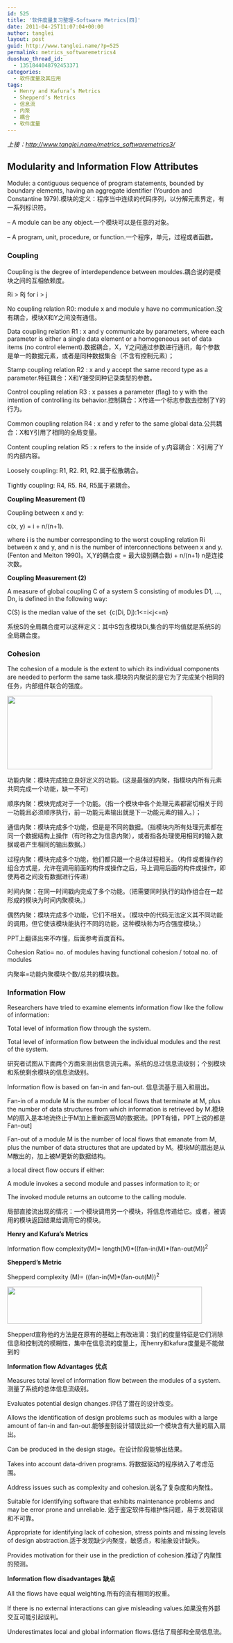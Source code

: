 ```yaml
---
id: 525
title: '软件度量复习整理-Software Metrics[四]'
date: 2011-04-25T11:07:04+00:00
author: tanglei
layout: post
guid: http://www.tanglei.name/?p=525
permalink: metrics_softwaremetrics4
duoshuo_thread_id:
  - 1351844048792453371
categories:
  - 软件度量及其应用
tags:
  - Henry and Kafura’s Metrics
  - Shepperd’s Metrics
  - 信息流
  - 内聚
  - 耦合
  - 软件度量
---
```

<address>
  上接：<a href="http://www.tanglei.name/metrics_softwaremetrics3/">http://www.tanglei.name/metrics_softwaremetrics3/</a>
</address>

## Modularity and Information Flow Attributes

Module: a contiguous sequence of program statements, bounded by boundary elements, having an aggregate identifier (Yourdon and Constantine 1979).模块的定义：程序当中连续的代码序列，以分解元素界定，有一系列标识符。

– A module can be any object.一个模块可以是任意的对象。

– A program, unit, procedure, or function.一个程序，单元，过程或者函数。

### Coupling

Coupling is the degree of interdependence between mouldes.耦合说的是模块之间的互相依赖度。

Ri > Rj for i > j

No coupling relation R0: module x and module y have no communication.没有耦合，模块X和Y之间没有通信。

Data coupling relation R1 : x and y communicate by parameters, where each parameter is either a single data element or a homogeneous set of data items (no control element).数据耦合，X，Y之间通过参数进行通讯，每个参数是单一的数据元素，或者是同种数据集合（不含有控制元素）；

Stamp coupling relation R2 : x and y accept the same record type as a parameter.特征耦合：X和Y接受同种记录类型的参数。

Control coupling relation R3 : x passes a parameter (flag) to y with the intention of controlling its behavior.控制耦合：X传递一个标志参数去控制了Y的行为。

Common coupling relation R4 : x and y refer to the same global data.公共耦合：X和Y引用了相同的全局变量。

Content coupling relation R5 : x refers to the inside of y.内容耦合：X引用了Y的内部内容。

Loosely coupling: R1, R2. R1, R2.属于松散耦合。

Tightly coupling: R4, R5. R4, R5属于紧耦合。

**Coupling Measurement (1)**

Coupling between x and y:

c(x, y) = i + n/(n+1).

where i is the number corresponding to the worst coupling relation Ri between x and y, and n is the number of interconnections between x and y.(Fenton and Melton 1990)。X,Y的耦合度 = 最大级别耦合数i + n/(n+1) n是连接次数。

**Coupling Measurement (2)**

A measure of global coupling C of a system S consisting of modules D1, …, Dn, is defined in the following way:

C(S) is the median value of the set  {c(Di, Dj):1<=i<j<=n}

系统S的全局耦合度可以这样定义：其中S包含模块Di,集合的平均值就是系统S的全局耦合度。

### Cohesion

The cohesion of a module is the extent to which its individual components are needed to perform the same task.模块的内聚说的是它为了完成某个相同的任务，内部组件联合的强度。

<img class="alignnone" title="内聚" src="http://www.tanglei.name/wp-content/uploads/2011/04/Software%20Metrics.files//image010.gif" alt="" width="473" height="169" />

功能内聚：模块完成独立良好定义的功能。(这是最强的内聚，指模块内所有元素共同完成一个功能，缺一不可)

顺序内聚：模块完成对于一个功能。（指一个模块中各个处理元素都密切相关于同一功能且必须顺序执行，前一功能元素输出就是下一功能元素的输入。）；

通信内聚：模块完成多个功能，但是是不同的数据。（指模块内所有处理元素都在同一个数据结构上操作（有时称之为信息内聚），或者指各处理使用相同的输入数据或者产生相同的输出数据。）

过程内聚：模块完成多个功能，他们都只跟一个总体过程相关。（构件或者操作的组合方式是，允许在调用前面的构件或操作之后，马上调用后面的构件或操作，即使两者之间没有数据进行传递）

时间内聚：在同一时间戳内完成了多个功能。（把需要同时执行的动作组合在一起形成的模块为时间内聚模块。）

偶然内聚：模块完成多个功能，它们不相关。（模块中的代码无法定义其不同功能的调用。但它使该模块能执行不同的功能，这种模块称为巧合强度模块。）

PPT上翻译出来不咋懂，后面参考百度百科。

Cohesion Ratio= no. of modules having functional cohesion / totoal no. of modules

内聚率=功能内聚模块个数/总共的模块数。

### Information Flow

Researchers have tried to examine elements information flow like the follow of information:

Total level of information flow through the system.

Total level of information flow between the individual modules and the rest of the system.

研究者试图从下面两个方面来测出信息流元素。系统的总过信息流级别；个别模块和系统剩余模块的信息流级别。

Information flow is based on fan-in and fan-out. 信息流基于扇入和扇出。

Fan-in of a module M is the number of local flows that terminate at M, plus the number of data structures from which information is retrieved by M.模块M的扇入是本地流终止于M加上重新返回M的数据流。[PPT有错，PPT上说的都是Fan-out]

Fan-out of a module M is the number of local flows that emanate from M, plus the number of data structures that are updated by M。模块M的扇出是从M散出的，加上被M更新的数据结构。

a local direct flow occurs if either:

A module invokes a second module and passes information to it; or

The invoked module returns an outcome to the calling module.

局部直接流出现的情况：一个模块调用另一个模块，将信息传递给它。或者，被调用的模块返回结果给调用它的模块。

**Henry and Kafura’s Metrics**

Information flow complexity(M)= length(M)\*((fan-in(M)\*(fan-out(M))<sup>2</sup>

**Shepperd’s Metric**

Shepperd complexity (M)= ((fan-in(M)*(fan-out(M))<sup>2</sup>

<img class="alignnone" title="shepperd" src="http://www.tanglei.name/wp-content/uploads/2011/04/Software%20Metrics.files//image014.gif" alt="" width="449" height="85" />

Shepperd宣称他的方法是在原有的基础上有改进滴：我们的度量特征是它们消除信息和控制流的模糊性，集中在信息流的度量上，而henry和kafura度量是不能做到的

**Information flow Advantages** **优点**

Measures total level of information flow between the modules of a system.测量了系统的总体信息流级别。

Evaluates potential design changes.评估了潜在的设计改变。

Allows the identification of design problems such as modules with a large amount of fan-in and fan-out.能够鉴别设计错误比如一个模块含有大量的扇入扇出。

Can be produced in the design stage。在设计阶段能够出结果。

Takes into account data-driven programs. 将数据驱动的程序纳入了考虑范围。

Address issues such as complexity and cohesion.说名了复杂度和内聚性。

Suitable for identifying software that exhibits maintenance problems and may be error prone and unreliable. 适于鉴定软件有维护性问题，易于发现错误和不可靠。

Appropriate for identifying lack of cohesion, stress points and missing levels of design abstraction.适于发现缺少内聚度，敏感点，和抽象设计缺失。

Provides motivation for their use in the prediction of cohesion.推动了内聚性的预测。

**Information flow disadvantages** **缺点**

All the flows have equal weighting.所有的流有相同的权重。

If there is no external interactions can give misleading values.如果没有外部交互可能引起误判。

Underestimates local and global information flows.低估了局部和全局信息流。
